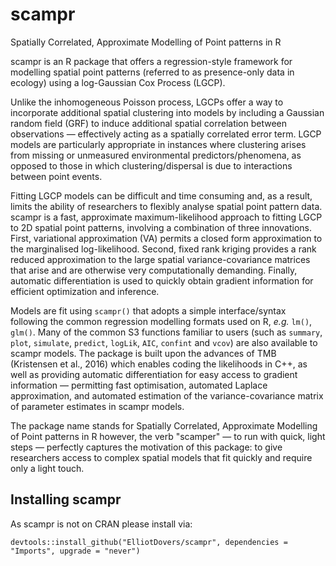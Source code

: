 # scampr
Spatially Correlated, Approximate Modelling of Point patterns in R

scampr is an R package that offers a regression-style framework for modelling spatial point patterns (referred to as presence-only data in ecology)
using a log-Gaussian Cox Process (LGCP).

Unlike the inhomogeneous Poisson process, LGCPs offer a way to incorporate additional spatial clustering into models by including a Gaussian random field (GRF)
to induce additional spatial correlation between observations — effectively acting as a spatially correlated error term. LGCP models are particularly appropriate
in instances where clustering arises from missing or unmeasured environmental predictors/phenomena, as opposed to those in which clustering/dispersal is due to
interactions between point events.

Fitting LGCP models can be difficult and time consuming and, as a result, limits the ability of researchers to flexibly analyse spatial point pattern data.
scampr is a fast, approximate maximum-likelihood approach to fitting LGCP to 2D spatial point patterns, involving a combination of three innovations. First, variational
approximation (VA) permits a closed form approximation to the marginalised log-likelihood. Second, fixed rank kriging provides a rank reduced approximation to the
large spatial variance-covariance matrices that arise and are otherwise very computationally demanding. Finally, automatic differentiation is used to quickly obtain
gradient information for efficient optimization and inference.

Models are fit using `scampr()` that adopts a simple interface/syntax following the common regression modelling formats used on R, *e.g.* `lm()`, `glm()`. Many of the common S3
functions familiar to users (such as `summary`, `plot`, `simulate`, `predict`, `logLik`, `AIC`, `confint` and `vcov`) are also available to scampr models. The package is built upon the
advances of TMB (Kristensen et al., 2016) which enables coding the likelihoods in C++, as well as providing automatic differentiation for easy access to gradient
information — permitting fast optimisation, automated Laplace approximation, and automated estimation of the variance-covariance matrix of parameter estimates in scampr
models.

The package name stands for Spatially Correlated, Approximate Modelling of Point patterns in R however, the verb "scamper" — to run with quick, light steps — perfectly
captures the motivation of this package: to give researchers access to complex spatial models that fit quickly and require only a light touch.

## Installing scampr
As scampr is not on CRAN please install via:

`devtools::install_github("ElliotDovers/scampr", dependencies = "Imports", upgrade = "never")`
